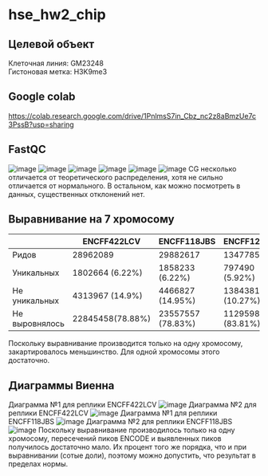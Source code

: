 # hse_hw2_chip
## Целевой объект
Клеточная линия: GM23248  
Гистоновая метка: H3K9me3
## Google colab
https://colab.research.google.com/drive/1PnlmsS7in_Cbz_nc2z8aBmzUe7c3PssB?usp=sharing
## FastQC
![image](https://user-images.githubusercontent.com/93263163/157728687-11fe19cf-5455-4e1c-bd16-699bee4bf039.png)
![image](https://user-images.githubusercontent.com/93263163/157729271-86886c87-8a22-4a1b-a777-8b3ed785f8b5.png)
![image](https://user-images.githubusercontent.com/93263163/157729127-dfb41e70-9876-4a58-8f5b-cbfaf86c6e2f.png)
![image](https://user-images.githubusercontent.com/93263163/157729353-a740a757-c3bb-4d38-9607-9a0e4d0d1cac.png)
![image](https://user-images.githubusercontent.com/93263163/157729413-c300277e-cb04-4188-a5cd-932b74459a1f.png)
![image](https://user-images.githubusercontent.com/93263163/157729503-ac553e0f-ff09-478a-8a45-e4776bc65066.png)
CG несколько отличается от теоретического распределения, хотя не сильно отличается от нормального. В остальном, как можно посмотреть в данных, существенных отклонений нет.
## Выравнивание на 7 хромосому
||ENCFF422LCV|ENCFF118JBS|ENCFF127SEC|
|----|----|----|----|
|Ридов|28962089|29882617|13477857|
|Уникальных|1802664 (6.22%)|1858233 (6.22%)|797490 (5.92%)|
|Не уникальных|4313967 (14.9%)|4466827 (14.95%)|1384381 (10.27%)|
|Не выровнялось|22845458(78.88%)|23557557 (78.83%)|11295986 (83.81%)|        

Поскольку выравнивание производится только на одну хромосому, закартировалось меньшинство. Для одной хромосомы этого достаточно.
## Диаграммы Виенна
Диаграмма №1 для реплики ENCFF422LCV
![image](https://user-images.githubusercontent.com/93263163/157729581-0d2433c1-2aca-40aa-be00-b396d7de7006.png)
Диаграмма №2 для реплики ENCFF422LCV
![image](https://user-images.githubusercontent.com/93263163/157729843-b3ae254f-fa45-43b3-aea9-0e28fd70d63b.png)
Диаграмма №1 для реплики ENCFF118JBS 
![image](https://user-images.githubusercontent.com/93263163/157730110-9559cc33-efef-4b92-9a39-ad9ec789c2d6.png)
Диаграмма №2 для реплики ENCFF118JBS
![image](https://user-images.githubusercontent.com/93263163/157735217-ff6181ad-0ff9-4939-9c86-a95d4ad46ed9.png)
Поскольку выравнивание производилось только на одну хромосому, пересечений пиков ENCODE и выявленных пиков получилось достаточно мало. Их процент того же порядка, что и при выравнивании (сотые доли), поэтому можно допустить, что результат в пределах нормы.
